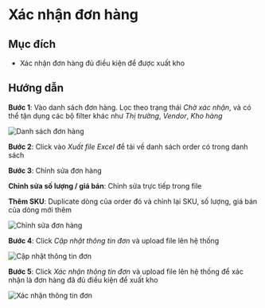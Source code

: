 # Xác nhận đơn hàng

## Mục đích

* Xác nhận đơn hàng đủ điều kiện để được xuất kho 

## Hướng dẫn

**Bước 1**: Vào danh sách đơn hàng. Lọc theo trạng thái _Chờ xác nhận_, và có thể tận dụng các bộ filter khác như _Thị trường_, _Vendor_, _Kho hàng_

![Danh s&#xE1;ch &#x111;&#x1A1;n h&#xE0;ng](https://user-images.githubusercontent.com/24457565/134949639-ddc6d79c-9a7f-49c0-a43c-5cc00179f933.png)

**Bước 2**: Click vào _Xuất file Excel_ để tải về danh sách order có trong danh sách

**Bước 3**: Chỉnh sửa đơn hàng

**Chỉnh sửa số lượng / giá bán**: Chỉnh sửa trực tiếp trong file

**Thêm SKU**: Duplicate dòng của order đó và chỉnh lại SKU, số lượng, giá bán của dòng mới thêm

![Ch&#x1EC9;nh s&#x1EED;a &#x111;&#x1A1;n h&#xE0;ng](https://user-images.githubusercontent.com/24457565/134950335-ab5eb4c6-ac77-4405-a4c6-e4717a8a961e.png)

**Bước 4**: Click _Cập nhật thông tin đơn_ và upload file lên hệ thống

![C&#x1EAD;p nh&#x1EAD;t th&#xF4;ng tin &#x111;&#x1A1;n](https://user-images.githubusercontent.com/24457565/134950663-75a6a44a-a63d-431d-bfc2-1a7984ebba90.png)

**Bước 5**: Click _Xác nhận thông tin đơn_ và upload file lên hệ thống để xác nhận là đơn hàng đã đủ điều kiện để xuất kho

![X&#xE1;c nh&#x1EAD;n th&#xF4;ng tin &#x111;&#x1A1;n](https://user-images.githubusercontent.com/24457565/134950984-9e264766-5469-4ae2-8bbd-120a1dc8cce2.png)

